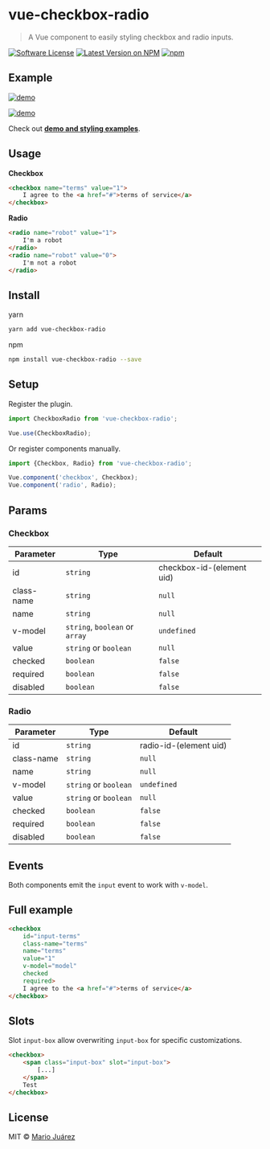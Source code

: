 # vue-checkbox-radio
> A Vue component to easily styling checkbox and radio inputs.

[![Software License](https://img.shields.io/badge/license-MIT-brightgreen.svg?style=flat-square)](LICENSE.md)
[![Latest Version on NPM](https://img.shields.io/npm/v/vue-checkbox-radio.svg?style=flat-square)](https://npmjs.com/package/vue-checkbox-radio)
[![npm](https://img.shields.io/npm/dt/vue-checkbox-radio.svg?style=flat-square)](https://www.npmjs.com/package/vue-checkbox-radio)

## Example

[![demo](https://raw.githubusercontent.com/mariomka/vue-checkbox-radio/master/docs/demo.gif)](http://mariomka.github.io/vue-checkbox-radio)

[![demo](https://raw.githubusercontent.com/mariomka/vue-checkbox-radio/master/docs/demo-switcher.gif)](http://mariomka.github.io/vue-checkbox-radio)

Check out **[demo and styling examples](http://mariomka.github.io/vue-checkbox-radio)**.

## Usage

**Checkbox**

```html
<checkbox name="terms" value="1">
	I agree to the <a href="#">terms of service</a>
</checkbox>
```

**Radio**

```html
<radio name="robot" value="1">
	I'm a robot
</radio>
<radio name="robot" value="0">
	I'm not a robot
</radio>
```

## Install

yarn

```bash
yarn add vue-checkbox-radio
```

npm


```bash
npm install vue-checkbox-radio --save
```

## Setup

Register the plugin.

```js
import CheckboxRadio from 'vue-checkbox-radio';

Vue.use(CheckboxRadio);
```

Or register components manually.

```js
import {Checkbox, Radio} from 'vue-checkbox-radio';

Vue.component('checkbox', Checkbox);
Vue.component('radio', Radio);
```

## Params

### Checkbox

Parameter | Type | Default
--------- | ---- | ------
id | `string` | checkbox-id-(element uid)
class-name | `string` | `null`
name | `string` | `null`
v-model | `string`, `boolean` or `array` | `undefined`
value | `string` or `boolean` | `null`
checked | `boolean` | `false`
required | `boolean` | `false`
disabled | `boolean` | `false`

### Radio

Parameter | Type | Default
--------- | ---- | ------
id | `string` | radio-id-(element uid)
class-name | `string` | `null`
name | `string` | `null`
v-model | `string` or `boolean` | `undefined`
value | `string` or `boolean` | `null`
checked | `boolean` | `false`
required | `boolean` | `false`
disabled | `boolean` | `false`

## Events

Both components emit the `input` event to work with `v-model`.

## Full example

```html
<checkbox
    id="input-terms"
    class-name="terms"
    name="terms"
    value="1"
    v-model="model"
    checked
    required>
    I agree to the <a href="#">terms of service</a>
</checkbox>
```

## Slots

Slot ``input-box`` allow overwriting ``input-box`` for specific customizations.

```html
<checkbox>
    <span class="input-box" slot="input-box">
        [...]
    </span>
    Test
</checkbox>
```

## License

MIT © [Mario Juárez](https://github.com/mariomka)
